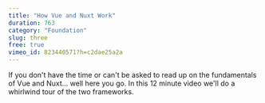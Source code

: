 ```yaml
---
title: "How Vue and Nuxt Work"
duration: 763
category: "Foundation"
slug: three
free: true
vimeo_id: 823440571?h=c2dae25a2a
---
```


If you don't have the time or can't be asked to read up on the fundamentals of Vue and Nuxt... well here you go. In this 12 minute video we'll do a whirlwind tour of the two frameworks.